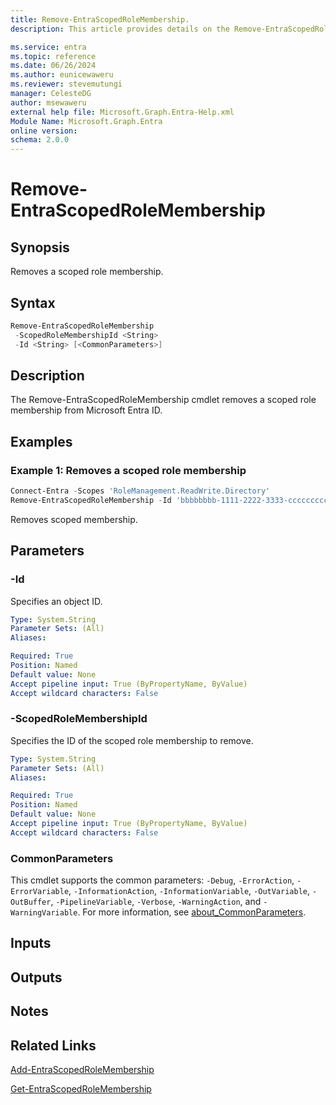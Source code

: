 ```yaml
---
title: Remove-EntraScopedRoleMembership.
description: This article provides details on the Remove-EntraScopedRoleMembership command.

ms.service: entra
ms.topic: reference
ms.date: 06/26/2024
ms.author: eunicewaweru
ms.reviewer: stevemutungi
manager: CelesteDG
author: msewaweru
external help file: Microsoft.Graph.Entra-Help.xml
Module Name: Microsoft.Graph.Entra
online version:
schema: 2.0.0
---
```


# Remove-EntraScopedRoleMembership

## Synopsis

Removes a scoped role membership.

## Syntax

```powershell
Remove-EntraScopedRoleMembership 
 -ScopedRoleMembershipId <String> 
 -Id <String> [<CommonParameters>]
```

## Description
The Remove-EntraScopedRoleMembership cmdlet removes a scoped role membership from Microsoft Entra ID.

## Examples

### Example 1: Removes a scoped role membership

```powershell
Connect-Entra -Scopes 'RoleManagement.ReadWrite.Directory'
Remove-EntraScopedRoleMembership -Id 'bbbbbbbb-1111-2222-3333-cccccccccccc' -ScopedRoleMembershipId '3d3d3d3d-4444-eeee-5555-6f6f6f6f6f6f'
```

Removes scoped membership.

## Parameters

### -Id

Specifies an object ID.

```yaml
Type: System.String
Parameter Sets: (All)
Aliases:

Required: True
Position: Named
Default value: None
Accept pipeline input: True (ByPropertyName, ByValue)
Accept wildcard characters: False
```

### -ScopedRoleMembershipId

Specifies the ID of the scoped role membership to remove.

```yaml
Type: System.String
Parameter Sets: (All)
Aliases:

Required: True
Position: Named
Default value: None
Accept pipeline input: True (ByPropertyName, ByValue)
Accept wildcard characters: False
```

### CommonParameters

This cmdlet supports the common parameters: `-Debug`, `-ErrorAction`, `-ErrorVariable`, `-InformationAction`, `-InformationVariable`, `-OutVariable`, `-OutBuffer`, `-PipelineVariable`, `-Verbose`, `-WarningAction`, and `-WarningVariable`. For more information, see [about_CommonParameters](https://go.microsoft.com/fwlink/?LinkID=113216).

## Inputs

## Outputs

## Notes

## Related Links

[Add-EntraScopedRoleMembership](Add-EntraScopedRoleMembership.md)

[Get-EntraScopedRoleMembership](Get-EntraScopedRoleMembership.md)

